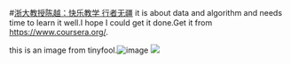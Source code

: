 #[浙大教授陈越：快乐教学 行者无疆](http://www.math168.com/mjft/557.htm)
it is about data and algorithm and needs time to learn it well.I hope I could get it done.Get it from https://www.coursera.org/.

this is an image from tinyfool.![image](https://github.com/mynameiszhangyong/data-and-algorithm-learning/blob/master/learning.png)
![](https://github.com/mynameiszhangyong/data-and-algorithm-learning/blob/master/1.%E5%9F%BA%E6%9C%AC%E6%A6%82%E5%BF%B5/Screen%20Shot%202015-07-26%20at%2011.02.31.png)


